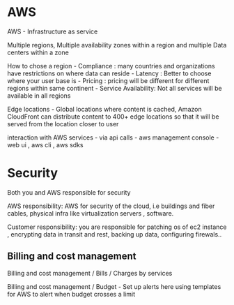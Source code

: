 # AWS

AWS - Infrastructure as service

Multiple regions, Multiple availability zones within a region and multiple Data centers within a zone

How to chose a region
	- Compliance : many countries and organizations have restrictions on where data can reside
	- Latency : Better to choose where your user base is
	- Pricing : pricing will be different for different regions within same continent
	- Service Availability: Not all services will be available in all regions 

Edge locations
	- Global locations where content is cached, Amazon CloudFront can distribute content to 400+ edge locations so that it will be served from the location closer to user
	

interaction with AWS services - via api calls - aws management console - web ui , aws cli , aws sdks

# Security 

Both you and AWS responsible for security

AWS responsibility: AWS for security of the cloud, i.e buildings and fiber cables, physical infra like virtualization servers , software.

Customer responsibility: you are responsible for patching os of ec2 instance , encrypting data in transit and rest, backing up data, configuring firewals.. 


## Billing and cost management

Billing and cost management / Bills / Charges by services

Billing and cost management / Budget  - Set up alerts here using templates for AWS to alert when budget crosses a limit